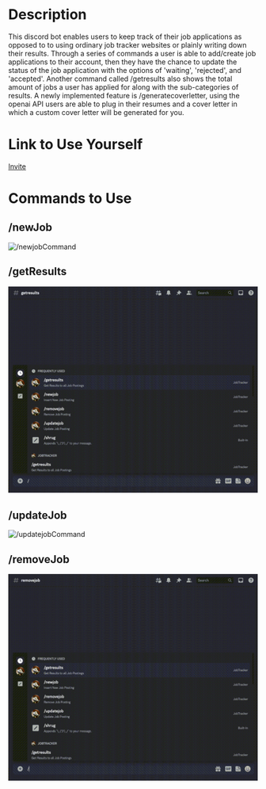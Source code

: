 # Description
This discord bot enables users to keep track of their job applications as opposed to to using ordinary job tracker websites or plainly writing down their results. Through a series of commands a user is able to add/create job applications to their account, then they have the chance to update the status of the job application with the options of 'waiting', 'rejected', and 'accepted'. Another command called /getresults also shows the total amount of jobs a user has applied for along with the sub-categories of results. A newly implemented feature is /generatecoverletter, using the openai API users are able to plug in their resumes and a cover letter in which a custom cover letter will be generated for you.

# Link to Use Yourself
<a href='https://discord.com/api/oauth2/authorize?client_id=1106759915466403870&permissions=26829587381312&scope=bot' target="_blank">Invite</a>

# Commands to Use
## /newJob 
![/newjobCommand](gifs/newJob.gif)

## /getResults
![/getresultsComamnd](gifs/getResults.gif)

## /updateJob
![/updatejobCommand](gifs/updateJob.gif)

## /removeJob
![/removejobCommand](gifs/removeJob.gif)